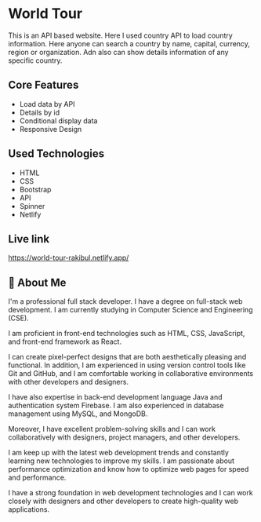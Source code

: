 # World Tour

This is an API based website. Here I used country API to load country information. Here anyone can search a country by name, capital, currency, region or organization. Adn also can show details information of any specific country.

## Core Features

- Load data by API
- Details by id
- Conditional display data
- Responsive Design

## Used Technologies

- HTML
- CSS
- Bootstrap
- API
- Spinner
- Netlify


## Live link

https://world-tour-rakibul.netlify.app/

## 🚀 About Me
I'm a professional full stack developer. I have a degree on full-stack web development. I am currently studying in Computer Science and Engineering (CSE). 

I am proficient in front-end technologies such as HTML, CSS, JavaScript, and front-end framework as React. 

I can create pixel-perfect designs that are both aesthetically pleasing and functional. In addition, I am experienced in using version control tools like Git and GitHub, and I am comfortable working in collaborative environments with other developers and designers. 

I have also expertise in back-end development language Java and authentication system Firebase. I am also experienced in database management using MySQL, and MongoDB.

Moreover, I have excellent problem-solving skills and I can work collaboratively with designers, project managers, and other developers. 

I am keep up with the latest web development trends and constantly learning new technologies to improve my skills. I am passionate about performance optimization and know how to optimize web pages for speed and performance. 

I have a strong foundation in web development technologies and I can work closely with designers and other developers to create high-quality web applications.


